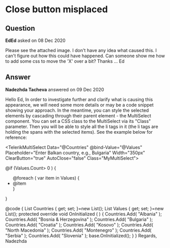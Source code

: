 # Close button misplaced

## Question

**EdEd** asked on 08 Dec 2020

Please see the attached image. I don't have any idea what caused this. I can't figure out how this could have happened. Can someone show me how to add some css to move the 'X' over a bit? Thanks ... Ed

## Answer

**Nadezhda Tacheva** answered on 09 Dec 2020

Hello Ed, In order to investigate further and clarify what is causing this appearance, we will need some more details or may be a code snippet showing your approach. In the meantime, you can style the selected elements by cascading through their parent element - the MultiSelect component. You can set a CSS class to the MultiSelect via its "Class" parameter. Then you will be able to style all the li tags in it (the li tags are holding the spans with the selected items). See the example below for reference: <style>.MyMultiSelect li{
width:auto;
} </style>

<TelerikMultiSelect Data="@Countries" @bind-Value="@Values" Placeholder="Enter Balkan country, e.g., Bulgaria" Width="350px" ClearButton="true" AutoClose="false" Class="MyMultiSelect">
</TelerikMultiSelect>

@if (Values.Count> 0 )
{
<ul>
@foreach ( var item in Values)
{
<li>@item</li>
}
</ul>
}

@code {
List<string> Countries { get; set; }=new List<string>();
List<string> Values { get; set; }=new List<string>(); protected override void OnInitialized ( ) {
Countries.Add( "Albania" );
Countries.Add( "Bosnia & Herzegovina" );
Countries.Add( "Bulgaria" );
Countries.Add( "Croatia" );
Countries.Add( "Kosovo" );
Countries.Add( "North Macedonia" );
Countries.Add( "Montenegro" );
Countries.Add( "Serbia" );
Countries.Add( "Slovenia" ); base.OnInitialized();
}
} Regards, Nadezhda
